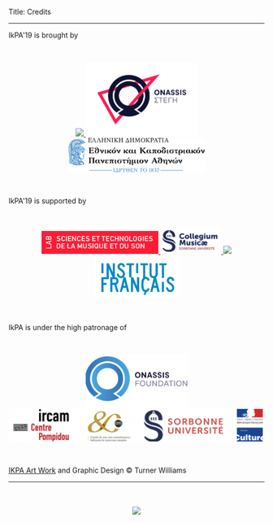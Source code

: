 Title: Credits

---

IkPA'19 is brought by

<br>
<p align="center">
<a target="_blank" href="https://www.ircam.fr"> <img  src="../images/LOGO.Ircam.jpg" width="150"> </a>
<a target="_blank" href="https://www.onassis.org/initiatives/onassis-stegi/"> <img  src="../images/LOGO.OCC.png" width="220"> </a>
<a target="_blank" href="https://en.uoa.gr/"> <img  src="../images/LOGO_UOA_GR.svg" width="270"> </a>
</p>
<br>

IkPA'19 is supported by

<br>
<p align="center">
<a target="_blank" href="http://www.ircam.fr/recherche"> <img  src="../images/LOGO_STMS.jpg" width="230"> </a>
<a target="_blank" href="http://collegium.musicae.sorbonne-universites.fr"> <img  src="../images/logo_collegiumMusicae_CMJN.png" width="120"> </a>
<a target="_blank" href="http://digitaljazz.fr"> <img  src="../images/DjazzLOGO.png" width="150"> </a>
<a target="_blank" href="http://www.ifa.gr/fr/"> <img  src="../images/LOGO_Institut_Francais.png" width="170"> </a>

</p>
<br>

IkPA is under the high patronage of

<br>

<p align="center">
<a target="_blank" href="https://www.onassis.org/"> <img  src="../images/LOGO_Onassis-foundation.png" width="200"> </a>
<a target="_blank" href="http://www.ircam.fr"> <img  src="../images/LOGO_Tutelles_STMS.png" width="700"> </a>
</p>

<br>


 [IKPA Art Work]({filename}/pages/Visuals.md) and Graphic Design © Turner Williams

---

<p align="center">
   <br><br>
  <img src="../images/IKPoster_frag9.png" width="200">
   <br><br>
</p>
